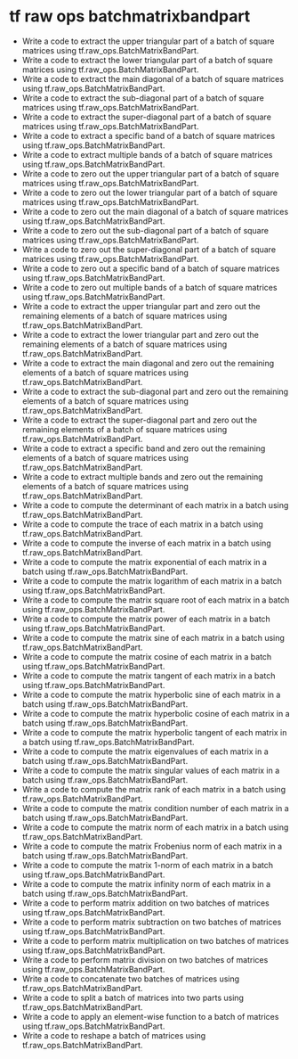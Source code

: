 # tf raw ops batchmatrixbandpart

- Write a code to extract the upper triangular part of a batch of square matrices using tf.raw_ops.BatchMatrixBandPart.
- Write a code to extract the lower triangular part of a batch of square matrices using tf.raw_ops.BatchMatrixBandPart.
- Write a code to extract the main diagonal of a batch of square matrices using tf.raw_ops.BatchMatrixBandPart.
- Write a code to extract the sub-diagonal part of a batch of square matrices using tf.raw_ops.BatchMatrixBandPart.
- Write a code to extract the super-diagonal part of a batch of square matrices using tf.raw_ops.BatchMatrixBandPart.
- Write a code to extract a specific band of a batch of square matrices using tf.raw_ops.BatchMatrixBandPart.
- Write a code to extract multiple bands of a batch of square matrices using tf.raw_ops.BatchMatrixBandPart.
- Write a code to zero out the upper triangular part of a batch of square matrices using tf.raw_ops.BatchMatrixBandPart.
- Write a code to zero out the lower triangular part of a batch of square matrices using tf.raw_ops.BatchMatrixBandPart.
- Write a code to zero out the main diagonal of a batch of square matrices using tf.raw_ops.BatchMatrixBandPart.
- Write a code to zero out the sub-diagonal part of a batch of square matrices using tf.raw_ops.BatchMatrixBandPart.
- Write a code to zero out the super-diagonal part of a batch of square matrices using tf.raw_ops.BatchMatrixBandPart.
- Write a code to zero out a specific band of a batch of square matrices using tf.raw_ops.BatchMatrixBandPart.
- Write a code to zero out multiple bands of a batch of square matrices using tf.raw_ops.BatchMatrixBandPart.
- Write a code to extract the upper triangular part and zero out the remaining elements of a batch of square matrices using tf.raw_ops.BatchMatrixBandPart.
- Write a code to extract the lower triangular part and zero out the remaining elements of a batch of square matrices using tf.raw_ops.BatchMatrixBandPart.
- Write a code to extract the main diagonal and zero out the remaining elements of a batch of square matrices using tf.raw_ops.BatchMatrixBandPart.
- Write a code to extract the sub-diagonal part and zero out the remaining elements of a batch of square matrices using tf.raw_ops.BatchMatrixBandPart.
- Write a code to extract the super-diagonal part and zero out the remaining elements of a batch of square matrices using tf.raw_ops.BatchMatrixBandPart.
- Write a code to extract a specific band and zero out the remaining elements of a batch of square matrices using tf.raw_ops.BatchMatrixBandPart.
- Write a code to extract multiple bands and zero out the remaining elements of a batch of square matrices using tf.raw_ops.BatchMatrixBandPart.
- Write a code to compute the determinant of each matrix in a batch using tf.raw_ops.BatchMatrixBandPart.
- Write a code to compute the trace of each matrix in a batch using tf.raw_ops.BatchMatrixBandPart.
- Write a code to compute the inverse of each matrix in a batch using tf.raw_ops.BatchMatrixBandPart.
- Write a code to compute the matrix exponential of each matrix in a batch using tf.raw_ops.BatchMatrixBandPart.
- Write a code to compute the matrix logarithm of each matrix in a batch using tf.raw_ops.BatchMatrixBandPart.
- Write a code to compute the matrix square root of each matrix in a batch using tf.raw_ops.BatchMatrixBandPart.
- Write a code to compute the matrix power of each matrix in a batch using tf.raw_ops.BatchMatrixBandPart.
- Write a code to compute the matrix sine of each matrix in a batch using tf.raw_ops.BatchMatrixBandPart.
- Write a code to compute the matrix cosine of each matrix in a batch using tf.raw_ops.BatchMatrixBandPart.
- Write a code to compute the matrix tangent of each matrix in a batch using tf.raw_ops.BatchMatrixBandPart.
- Write a code to compute the matrix hyperbolic sine of each matrix in a batch using tf.raw_ops.BatchMatrixBandPart.
- Write a code to compute the matrix hyperbolic cosine of each matrix in a batch using tf.raw_ops.BatchMatrixBandPart.
- Write a code to compute the matrix hyperbolic tangent of each matrix in a batch using tf.raw_ops.BatchMatrixBandPart.
- Write a code to compute the matrix eigenvalues of each matrix in a batch using tf.raw_ops.BatchMatrixBandPart.
- Write a code to compute the matrix singular values of each matrix in a batch using tf.raw_ops.BatchMatrixBandPart.
- Write a code to compute the matrix rank of each matrix in a batch using tf.raw_ops.BatchMatrixBandPart.
- Write a code to compute the matrix condition number of each matrix in a batch using tf.raw_ops.BatchMatrixBandPart.
- Write a code to compute the matrix norm of each matrix in a batch using tf.raw_ops.BatchMatrixBandPart.
- Write a code to compute the matrix Frobenius norm of each matrix in a batch using tf.raw_ops.BatchMatrixBandPart.
- Write a code to compute the matrix 1-norm of each matrix in a batch using tf.raw_ops.BatchMatrixBandPart.
- Write a code to compute the matrix infinity norm of each matrix in a batch using tf.raw_ops.BatchMatrixBandPart.
- Write a code to perform matrix addition on two batches of matrices using tf.raw_ops.BatchMatrixBandPart.
- Write a code to perform matrix subtraction on two batches of matrices using tf.raw_ops.BatchMatrixBandPart.
- Write a code to perform matrix multiplication on two batches of matrices using tf.raw_ops.BatchMatrixBandPart.
- Write a code to perform matrix division on two batches of matrices using tf.raw_ops.BatchMatrixBandPart.
- Write a code to concatenate two batches of matrices using tf.raw_ops.BatchMatrixBandPart.
- Write a code to split a batch of matrices into two parts using tf.raw_ops.BatchMatrixBandPart.
- Write a code to apply an element-wise function to a batch of matrices using tf.raw_ops.BatchMatrixBandPart.
- Write a code to reshape a batch of matrices using tf.raw_ops.BatchMatrixBandPart.